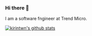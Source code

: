 ### Hi there 👋

I am a software fngineer at Trend Micro.

[![kirintwn's github stats](https://github-readme-stats.vercel.app/api?username=kirintwn&count_private=true&show_icons=true&theme=dracula)](https://github.com/anuraghazra/github-readme-stats)
